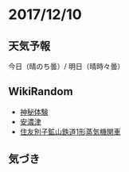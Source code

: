 # 2017/12/10

## 天気予報

今日（晴のち曇）/ 明日（晴時々曇）

## WikiRandom

* [神秘体験](https://ja.wikipedia.org/wiki/%E7%A5%9E%E7%A7%98%E4%BD%93%E9%A8%93)
* [安濃津](https://ja.wikipedia.org/wiki/%E5%AE%89%E6%BF%83%E6%B4%A5)
* [住友別子鉱山鉄道1形蒸気機関車](https://ja.wikipedia.org/wiki/%E4%BD%8F%E5%8F%8B%E5%88%A5%E5%AD%90%E9%89%B1%E5%B1%B1%E9%89%84%E9%81%931%E5%BD%A2%E8%92%B8%E6%B0%97%E6%A9%9F%E9%96%A2%E8%BB%8A)

## 気づき

